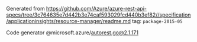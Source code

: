 Generated from https://github.com/Azure/azure-rest-api-specs/tree/3c764635e7d442b3e74caf593029fcd440b3ef82//specification/applicationinsights/resource-manager/readme.md tag: `package-2015-05`

Code generator @microsoft.azure/autorest.go@2.1.171



